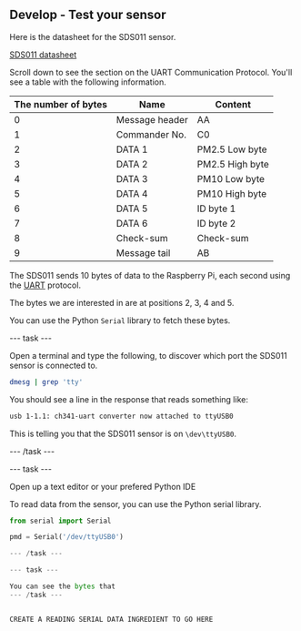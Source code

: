 ## Develop - Test your sensor

Here is the datasheet for the SDS011 sensor.

[SDS011 datasheet](https://cdn-reichelt.de/documents/datenblatt/X200/SDS011-DATASHEET.pdf)

Scroll down to see the section on the UART Communication Protocol. You'll see a table with the following information.

| The number of bytes | Name           | Content         |
|---------------------|----------------|-----------------|
| 0                   | Message header | AA              |
| 1                   | Commander No.  | C0              |
| 2                   | DATA 1         | PM2.5 Low byte  |
| 3                   | DATA 2         | PM2.5 High byte |
| 4                   | DATA 3         | PM10 Low byte   |
| 5                   | DATA 4         | PM10 High byte  |
| 6                   | DATA 5         | ID byte 1       |
| 7                   | DATA 6         | ID byte 2       |
| 8                   | Check-sum      | Check-sum       |
| 9                   | Message tail   | AB              |

The SDS011 sends 10 bytes of data to the Raspberry Pi, each second using the [UART](https://en.wikipedia.org/wiki/Universal_asynchronous_receiver-transmitter) protocol.

The bytes we are interested in are at positions 2, 3, 4 and 5.

You can use the Python `Serial` library to fetch these bytes.

--- task ---

Open a terminal and type the following, to discover which port the SDS011 sensor is connected to.

```bash
dmesg | grep 'tty'
```

You should see a line in the response that reads something like:

```bash
usb 1-1.1: ch341-uart converter now attached to ttyUSB0
```

This is telling you that the SDS011 sensor is on `\dev\ttyUSB0`.

--- /task ---

--- task ---

Open up a text editor or your prefered Python IDE

To read data from the sensor, you can use the Python serial library.

```python
from serial import Serial

pmd = Serial('/dev/ttyUSB0')

--- /task ---

--- task ---

You can see the bytes that 
--- /task ---


CREATE A READING SERIAL DATA INGREDIENT TO GO HERE
